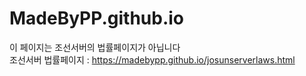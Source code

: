 # MadeByPP.github.io
이 페이지는 조선서버의 법률페이지가 아닙니다   
조선서버 법률페이지 : <https://madebypp.github.io/josunserverlaws.html>
